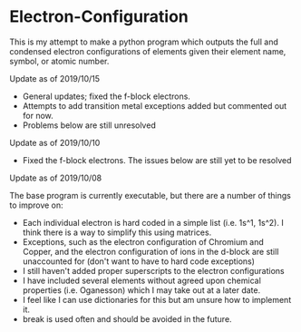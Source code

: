 # Electron-Configuration

This is my attempt to make a python program which outputs the full and condensed electron configurations of elements given their element name, symbol, or atomic number. 

Update as of 2019/10/15
 - General updates; fixed the f-block electrons.
 - Attempts to add transition metal exceptions added but commented out for now.
 - Problems below are still unresolved

Update as of 2019/10/10
 - Fixed the f-block electrons. The issues below are still yet to be resolved

Update as of 2019/10/08

The base program is currently executable, but there are a number of things to improve on:
  - Each individual electron is hard coded in a simple list (i.e. 1s^1, 1s^2). I think there is a way to simplify this using matrices.
  - Exceptions, such as the electron configuration of Chromium and Copper, and the electron configuration of ions in the d-block are still unaccounted for (don't want to have to hard code exceptions)
  - I still haven't added proper superscripts to the electron configurations
  - I have included several elements without agreed upon chemical properties (i.e. Oganesson) which I may take out at a later date.
  - I feel like I can use dictionaries for this but am unsure how to implement it.
  - break is used often and should be avoided in the future.

